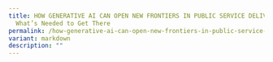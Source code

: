 ```yaml
---
title: HOW GENERATIVE AI CAN OPEN NEW FRONTIERS IN PUBLIC SERVICE DELIVERY and
  What’s Needed to Get There
permalink: /how-generative-ai-can-open-new-frontiers-in-public-service-delivery-and-what-s-needed-to-get-there/
variant: markdown
description: ""
---
```

<p></p>